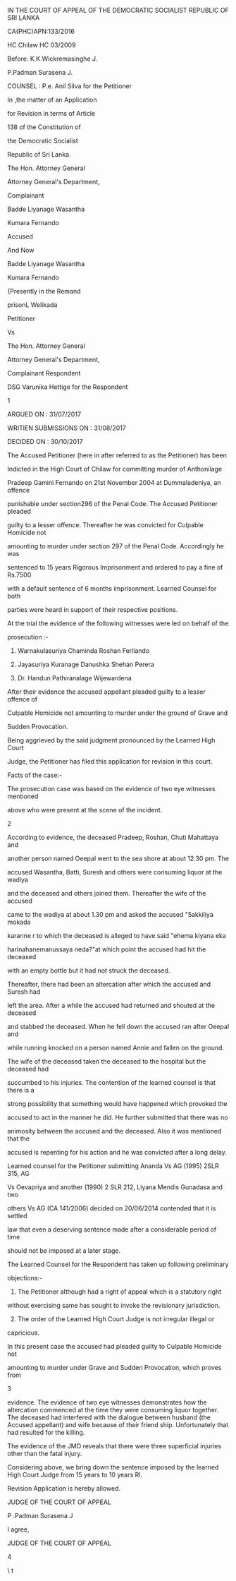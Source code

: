 IN THE COURT OF APPEAL OF THE DEMOCRATIC SOCIALIST REPUBLIC OF SRI LANKA

CA(PHC)APN:133/2016

HC Chilaw HC 03/2009

Before: K.K.Wickremasinghe J.

P.Padman Surasena J.

COUNSEL : P.e. Anil Silva for the Petitioner

In ,the matter of an Application

for Revision in terms of Article

138 of the Constitution of

the Democratic Socialist

Republic of Sri Lanka.

The Hon. Attorney General

Attorney General's Department,

Complainant

Badde Liyanage Wasantha

Kumara Fernando

Accused

And Now

Badde Liyanage Wasantha

Kumara Fernando

{Presently in the Remand

prisonL Welikada

Petitioner

Vs

The Hon. Attorney General

Attorney General's Department,

Complainant Respondent

DSG Varunika Hettige for the Respondent

1

ARGUED ON : 31/07/2017

WRITIEN SUBMISSIONS ON : 31/08/2017

DECIDED ON : 30/10/2017

The Accused Petitioner (here in after referred to as the Petitioner) has been

Indicted in the High Court of Chilaw for committing murder of Anthonilage

Pradeep Gamini Fernando on 21st November 2004 at Dummaladeniya, an offence

punishable under section296 of the Penal Code. The Accused Petitioner pleaded

guilty to a lesser offence. Thereafter he was convicted for Culpable Homicide not

amounting to murder under section 297 of the Penal Code. Accordingly he was

sentenced to 15 years Rigorous Imprisonment and ordered to pay a fine of Rs.7500

with a default sentence of 6 months imprisonment. Learned Counsel for both

parties were heard in support of their respective positions.

At the trial the evidence of the following witnesses were led on behalf of the

prosecution :-

1. Warnakulasuriya Chaminda Roshan Ferllando

2. Jayasuriya Kuranage Danushka Shehan Perera

3. Dr. Handun Pathiranalage Wijewardena

After their evidence the accused appellant pleaded guilty to a lesser offence of

Culpable Homicide not amounting to murder under the ground of Grave and

Sudden Provocation.

Being aggrieved by the said judgment pronounced by the Learned High Court

Judge, the Petitioner has filed this application for revision in this court.

Facts of the case:-

The prosecution case was based on the evidence of two eye witnesses mentioned

above who were present at the scene of the incident.

2

According to evidence, the deceased Pradeep, Roshan, Chuti Mahattaya and

another person named Oeepal went to the sea shore at about 12.30 pm. The

accused Wasantha, Batti, Suresh and others were consuming liquor at the wadiya

and the deceased and others joined them. Thereafter the wife of the accused

came to the wadiya at about 1.30 pm and asked the accused "5akkiliya mokada

karanne r to which the deceased is alleged to have said "ehema kiyana eka

harinahanemanussaya neda?"at which point the accused had hit the deceased

with an empty bottle but it had not struck the deceased.

Thereafter, there had been an altercation after which the accused and Suresh had

left the area. After a while the accused had returned and shouted at the deceased

and stabbed the deceased. When he fell down the accused ran after Oeepal and

while running knocked on a person named Annie and fallen on the ground.

The wife of the deceased taken the deceased to the hospital but the deceased had

succumbed to his injuries. The contention of the learned counsel is that there is a

strong possibility that something would have happened which provoked the

accused to act in the manner he did. He further submitted that there was no

animosity between the accused and the deceased. Also it was mentioned that the

accused is repenting for his action and he was convicted after a long delay.

Learned counsel for the Petitioner submitting Ananda Vs AG (1995) 2SLR 315, AG

Vs Oevapriya and another (1990) 2 SLR 212, Liyana Mendis Gunadasa and two

others Vs AG (CA 141/2006) decided on 20/06/2014 contended that it is settled

law that even a deserving sentence made after a considerable period of time

should not be imposed at a later stage.

The Learned Counsel for the Respondent has taken up following preliminary

objections:-

1. The Petitioner although had a right of appeal which is a statutory right

without exercising same has sought to invoke the revisionary jurisdiction.

2. The order of the Learned High Court Judge is not irregular illegal or

capricious.

In this present case the accused had pleaded guilty to Culpable Homicide not

amounting to murder under Grave and Sudden Provocation, which proves from

3

evidence. The evidence of two eye witnesses demonstrates how the altercation commenced at the time they were consuming liquor together. The deceased had interfered with the dialogue between husband (the Accused appellant) and wife because of their friend ship. Unfortunately that had resulted for the killing.

The evidence of the JMO reveals that there were three superficial injuries other than the fatal injury.

Considering above, we bring down the sentence imposed by the learned High Court Judge from 15 years to 10 years RI.

Revision Application is hereby allowed.

JUDGE OF THE COURT OF APPEAL

P .Padman Surasena J

I agree,

JUDGE OF THE COURT OF APPEAL

4

\ t